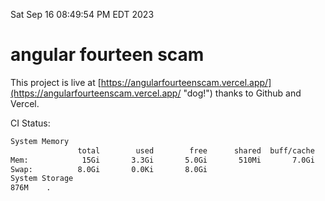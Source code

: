 Sat Sep 16 08:49:54 PM EDT 2023

# angular fourteen scam


This project is live at [https://angularfourteenscam.vercel.app/](https://angularfourteenscam.vercel.app/ "dog!") thanks to Github and Vercel.

CI Status: 

```bash
System Memory
               total        used        free      shared  buff/cache   available
Mem:            15Gi       3.3Gi       5.0Gi       510Mi       7.0Gi        11Gi
Swap:          8.0Gi       0.0Ki       8.0Gi
System Storage
876M	.
```
